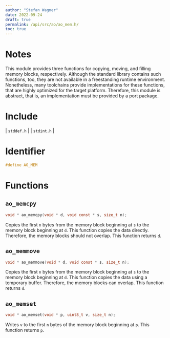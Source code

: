 ```yaml
---
author: "Stefan Wagner"
date: 2022-09-24
draft: true
permalink: /api/src/ao/ao_mem.h/
toc: true
---
```


# Notes

This module provides three functions for copying, moving, and filling memory blocks, respectively. Although the standard library contains such functions, too, they are not available in a freestanding runtime environment. Nonetheless, many toolchains provide implementations for these functions, that are highly optimized for the target platform. Therefore, this module is abstract, that is, an implementation must be provided by a port package.

# Include

| `stddef.h` |
| `stdint.h` |

# Identifier

```c
#define AO_MEM
```

# Functions

## `ao_memcpy`

```c
void * ao_memcpy(void * d, void const * s, size_t n);
```

Copies the first `n` bytes from the memory block beginning at `s` to the memory block beginning at `d`. This function copies the data directly. Therefore, the memory blocks should not overlap. This function returns `d`.

## `ao_memmove`

```c
void * ao_memmove(void * d, void const * s, size_t n);
```

Copies the first `n` bytes from the memory block beginning at `s` to the memory block beginning at `d`. This function copies the data using a temporary buffer. Therefore, the memory blocks can overlap. This function returns `d`.

## `ao_memset`

```c
void * ao_memset(void * p, uint8_t v, size_t n);
```

Writes `v` to the first `n` bytes of the memory block beginning at `p`. This function returns `p`.
